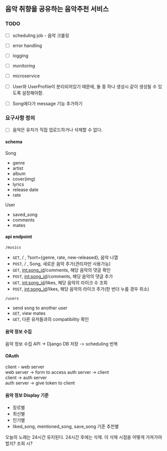 ## 음악 취향을 공유하는 음악추천 서비스

### TODO
- [ ] scheduling job - 음악 크롤링
- [ ] error handling
- [ ] logging
- [ ] monitoring
- [ ] microservice
- [ ] User와 UserProfile이 분리되어있기 때문에, 둘 중 하나 생성시 같이 생성될 수 있도록 설정해야함.
- [ ] Song에다가 message 기능 추가하기




### 요구사항 정의
- [ ] 음악은 유저가 직접 업로드하거나 삭제할 수 없다.


#### schema
Song
- genre
- artist
- album
- cover(img)
- lyrics
- release date
- rate

User
- saved_song
- comments
- mates


#### api endpoint
`/musics`
- `GET`, / , ?sort={genre, rate, new-released}, 음악 나열
- `POST`, / , Song, 새로운 음악 추가(관리자만 사용가능)
- `GET`, <int:song_id>/comments, 해당 음악의 댓글 확인
- `POST`, <int:song_id>/comments, 해당 음악의 댓글 추가
- `GET`, <int:song_id>/likes, 해당 음악의 라이크 수 조회
- `POST`, <int:song_id>/likes, 해당 음악의 라이크 추가(한 번더 누를 경우 취소)

`/users`
- send song to another user
- `GET`, view mates
- `GET`, 다른 유저들과의 compatibility 확인


#### 음악 정보 수집
음악 정보 수집 API -> Django DB 저장 -> scheduling 반복

#### OAuth

client - web server  
web server -> form to access auth server -> client   
client -> auth server  
auth server -> give token to client  


#### 음악 정보 Display 기준
- 장르별
- 최신별
- 인기별
- liked_song, mentioned_song, save_song 기준 추천별



오늘의 노래는 24시간 유지된다. 24시간 후에는 삭제.
이 삭제 시점을 어떻게 가져가야할지? 조회 시?

